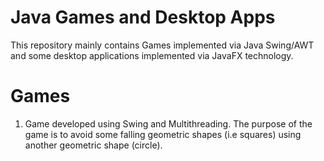 # Java Games and Desktop Apps
This repository mainly contains Games implemented via Java Swing/AWT and some desktop applications implemented via JavaFX technology.
# Games
1) Game developed using Swing and Multithreading. The purpose of the game is to avoid some falling geometric shapes (i.e squares) using another geometric shape (circle). 
